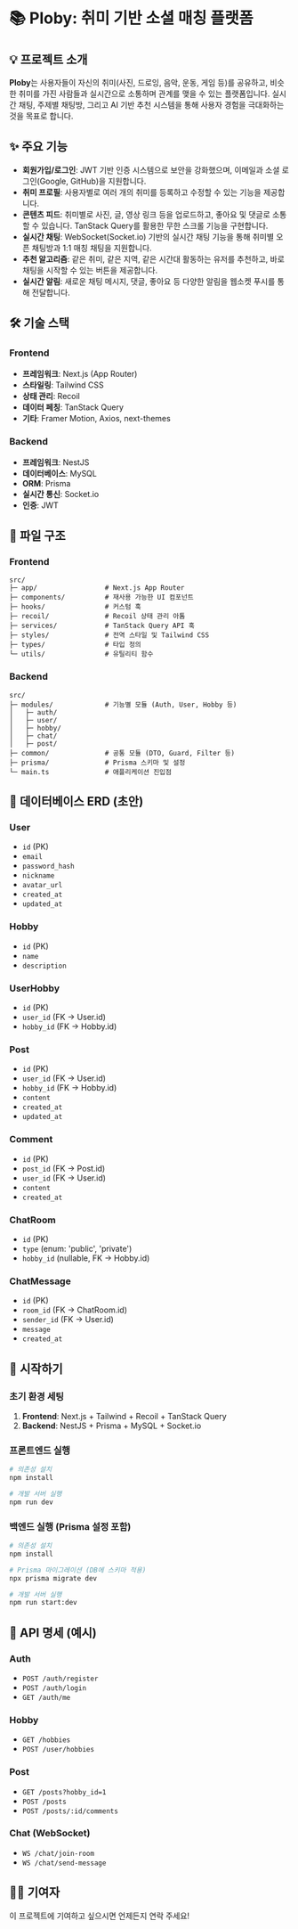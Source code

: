 # 📚 Ploby: 취미 기반 소셜 매칭 플랫폼

## 💡 프로젝트 소개

**Ploby**는 사용자들이 자신의 취미(사진, 드로잉, 음악, 운동, 게임 등)를 공유하고, 비슷한 취미를 가진 사람들과 실시간으로 소통하며 관계를 맺을 수 있는 플랫폼입니다. 실시간 채팅, 주제별 채팅방, 그리고 AI 기반 추천 시스템을 통해 사용자 경험을 극대화하는 것을 목표로 합니다.

## ✨ 주요 기능

  * **회원가입/로그인**: JWT 기반 인증 시스템으로 보안을 강화했으며, 이메일과 소셜 로그인(Google, GitHub)을 지원합니다.
  * **취미 프로필**: 사용자별로 여러 개의 취미를 등록하고 수정할 수 있는 기능을 제공합니다.
  * **콘텐츠 피드**: 취미별로 사진, 글, 영상 링크 등을 업로드하고, 좋아요 및 댓글로 소통할 수 있습니다. TanStack Query를 활용한 무한 스크롤 기능을 구현합니다.
  * **실시간 채팅**: WebSocket(Socket.io) 기반의 실시간 채팅 기능을 통해 취미별 오픈 채팅방과 1:1 매칭 채팅을 지원합니다.
  * **추천 알고리즘**: 같은 취미, 같은 지역, 같은 시간대 활동하는 유저를 추천하고, 바로 채팅을 시작할 수 있는 버튼을 제공합니다.
  * **실시간 알림**: 새로운 채팅 메시지, 댓글, 좋아요 등 다양한 알림을 웹소켓 푸시를 통해 전달합니다.

## 🛠️ 기술 스택

### **Frontend**

  * **프레임워크**: Next.js (App Router)
  * **스타일링**: Tailwind CSS
  * **상태 관리**: Recoil
  * **데이터 페칭**: TanStack Query
  * **기타**: Framer Motion, Axios, next-themes

### **Backend**

  * **프레임워크**: NestJS
  * **데이터베이스**: MySQL
  * **ORM**: Prisma
  * **실시간 통신**: Socket.io
  * **인증**: JWT

## 📂 파일 구조

### **Frontend**

```
src/
├─ app/                 # Next.js App Router
├─ components/          # 재사용 가능한 UI 컴포넌트
├─ hooks/               # 커스텀 훅
├─ recoil/              # Recoil 상태 관리 아톰
├─ services/            # TanStack Query API 훅
├─ styles/              # 전역 스타일 및 Tailwind CSS
├─ types/               # 타입 정의
└─ utils/               # 유틸리티 함수
```

### **Backend**

```
src/
├─ modules/             # 기능별 모듈 (Auth, User, Hobby 등)
│   ├─ auth/
│   ├─ user/
│   ├─ hobby/
│   ├─ chat/
│   ├─ post/
├─ common/              # 공통 모듈 (DTO, Guard, Filter 등)
├─ prisma/              # Prisma 스키마 및 설정
└─ main.ts              # 애플리케이션 진입점
```

## 📜 데이터베이스 ERD (초안)

### **User**

  - `id` (PK)
  - `email`
  - `password_hash`
  - `nickname`
  - `avatar_url`
  - `created_at`
  - `updated_at`

### **Hobby**

  - `id` (PK)
  - `name`
  - `description`

### **UserHobby**

  - `id` (PK)
  - `user_id` (FK → User.id)
  - `hobby_id` (FK → Hobby.id)

### **Post**

  - `id` (PK)
  - `user_id` (FK → User.id)
  - `hobby_id` (FK → Hobby.id)
  - `content`
  - `created_at`
  - `updated_at`

### **Comment**

  - `id` (PK)
  - `post_id` (FK → Post.id)
  - `user_id` (FK → User.id)
  - `content`
  - `created_at`

### **ChatRoom**

  - `id` (PK)
  - `type` (enum: 'public', 'private')
  - `hobby_id` (nullable, FK → Hobby.id)

### **ChatMessage**

  - `id` (PK)
  - `room_id` (FK → ChatRoom.id)
  - `sender_id` (FK → User.id)
  - `message`
  - `created_at`

## 🚀 시작하기

### **초기 환경 세팅**

1.  **Frontend**: Next.js + Tailwind + Recoil + TanStack Query
2.  **Backend**: NestJS + Prisma + MySQL + Socket.io

### **프론트엔드 실행**

```bash
# 의존성 설치
npm install

# 개발 서버 실행
npm run dev
```

### **백엔드 실행 (Prisma 설정 포함)**

```bash
# 의존성 설치
npm install

# Prisma 마이그레이션 (DB에 스키마 적용)
npx prisma migrate dev

# 개발 서버 실행
npm run start:dev
```

## 🔗 API 명세 (예시)
### **Auth**

  - `POST /auth/register`
  - `POST /auth/login`
  - `GET /auth/me`

### **Hobby**

  - `GET /hobbies`
  - `POST /user/hobbies`

### **Post**

  - `GET /posts?hobby_id=1`
  - `POST /posts`
  - `POST /posts/:id/comments`

### **Chat (WebSocket)**

  - `WS /chat/join-room`
  - `WS /chat/send-message`

## 🧑‍💻 기여자

이 프로젝트에 기여하고 싶으시면 언제든지 연락 주세요\!
